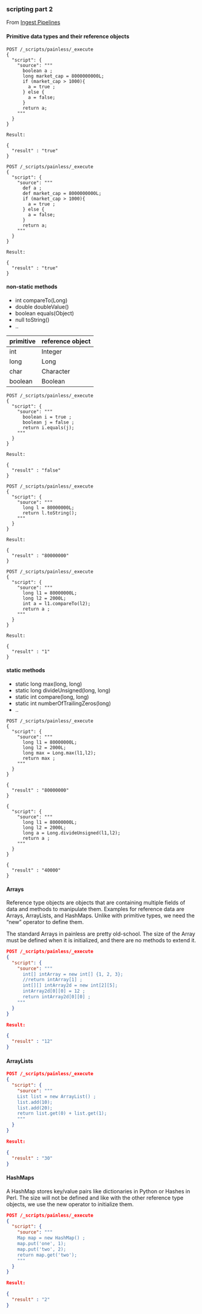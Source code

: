 ### scripting part 2

From [Ingest Pipelines](https://cdax.ch/2022/01/30/elastic-workshop-2-ingest-pipelines/)

#### Primitive data types and their reference objects

```
POST /_scripts/painless/_execute
{
  "script": {
    "source": """
      boolean a ;
      long market_cap = 8000000000L;
      if (market_cap > 1000){
        a = true ;
      } else {
        a = false;
      }
      return a;
    """
  }
}

Result:

{
  "result" : "true"
}
```

```
POST /_scripts/painless/_execute
{
  "script": {
    "source": """
      def a ;
      def market_cap = 8000000000L;
      if (market_cap > 1000){
        a = true ;
      } else {
        a = false;
      }
      return a;
    """
  }
}

Result:

{
  "result" : "true"
}
```

#### non-static methods

- int compareTo(Long)
- double doubleValue()
- boolean equals(Object)
- null toString()
- ..

|primitive    | reference object
|-------------|-----------
|int          | Integer
|long         | Long
|char         | Character
|boolean      | Boolean

```
POST /_scripts/painless/_execute
{
  "script": {
    "source": """
      boolean i = true ;
      boolean j = false ;
      return i.equals(j);
    """
  }
}

Result:

{
  "result" : "false"
}
```

```
POST /_scripts/painless/_execute
{
  "script": {
    "source": """
      long l = 80000000L;
      return l.toString();
    """
  }
}

Result:

{
  "result" : "80000000"
}
```

```
POST /_scripts/painless/_execute
{
  "script": {
    "source": """
      long l1 = 80000000L;
      long l2 = 2000L;
      int a = l1.compareTo(l2);
      return a ;
    """
  }
}

Result:

{
  "result" : "1"
}
```

#### static methods

- static long max(long, long)
- static long divideUnsigned(long, long)
- static int compare(long, long)
- static int numberOfTrailingZeros(long)
-  ..

```
POST /_scripts/painless/_execute
{
  "script": {
    "source": """
      long l1 = 80000000L;
      long l2 = 2000L;
      long max = Long.max(l1,l2);
      return max ;
    """
  }
}

{
  "result" : "80000000"
}
```

```
{
  "script": {
    "source": """
      long l1 = 80000000L;
      long l2 = 2000L;
      long a = Long.divideUnsigned(l1,l2);
      return a ;
    """
  }
}

{
  "result" : "40000"
}
```

#### Arrays

Reference type objects are objects that are containing multiple fields of data and methods to manipulate them. Examples for reference data are Arrays, ArrayLists, and HashMaps. Unlike with primitive types, we need the “new” operator to define them.

The standard Arrays in painless are pretty old-school. The size of the Array must be defined when it is initialized, and there are no methods to extend it.

```json
POST /_scripts/painless/_execute
{
  "script": {
    "source": """
      int[] intArray = new int[] {1, 2, 3};
      //return intArray[1] ;
      int[][] intArray2d = new int[2][5];
      intArray2d[0][0] = 12 ;
      return intArray2d[0][0] ;
    """
  }
}

Result:

{
  "result" : "12"
}
```

#### ArrayLists

```json
POST /_scripts/painless/_execute
{
  "script": {
    "source": """
    List list = new ArrayList() ;
    list.add(10);
    list.add(20);
    return list.get(0) + list.get(1);
    """
  }
}

Result:

{
  "result" : "30"
}
```

#### HashMaps

A HashMap stores key/value pairs like dictionaries in Python or Hashes in Perl. The size will not be defined and like with the other reference type objects, we use the new operator to initialize them.

```json
POST /_scripts/painless/_execute
{
  "script": {
    "source": """
    Map map = new HashMap() ;
    map.put('one', 1);
    map.put('two', 2);
    return map.get('two');
    """
  }
}

Result:

{
  "result" : "2"
}
```
